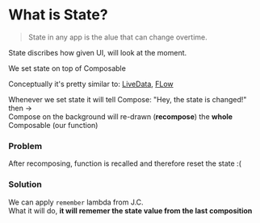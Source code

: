 # What is State?
> State in any app is the alue that can change overtime.  

State discribes how given UI, will look at the moment.  

We set state on top of Composable

Conceptually it's pretty similar to: [LiveData](https://github.com/KidPudel/android-starter-kit/blob/main/Android/live-data.md), [FLow](https://github.com/KidPudel/android-starter-kit/blob/main/Android/flow.md)  

Whenever we set state it will tell Compose: "Hey, the state is changed!"  
then ->  
Compose on the background will re-drawn (**recompose**) the **whole** Composable (our function)

### Problem
After recomposing, function is recalled and therefore reset the state :(  

### Solution
We can apply `remember` lambda from J.C.  
What it will do, **it will rememer the state value from the last composition**

